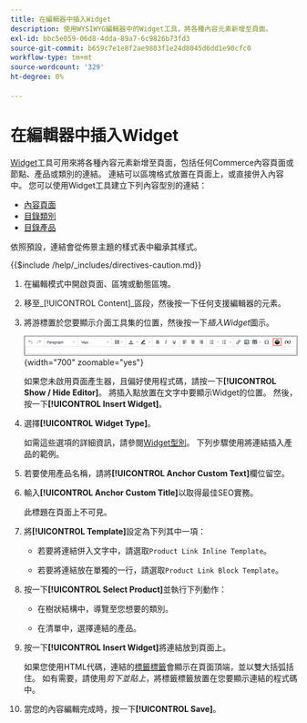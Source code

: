 ```yaml
---
title: 在編輯器中插入Widget
description: 使用WYSIWYG編輯器中的Widget工具，將各種內容元素新增至頁面。
exl-id: bbc5e059-06d8-4dda-89a7-6c9826b73fd3
source-git-commit: b659c7e1e8f2ae9883f1e24d8045d6dd1e90cfc0
workflow-type: tm+mt
source-wordcount: '329'
ht-degree: 0%

---
```


# 在編輯器中插入Widget

[Widget](widget-create.md)工具可用來將各種內容元素新增至頁面，包括任何Commerce內容頁面或節點、產品或類別的連結。 連結可以區塊格式放置在頁面上，或直接併入內容中。 您可以使用Widget工具建立下列內容型別的連結：

- [內容頁面](pages.md)
- [目錄類別](../catalog/categories.md)
- [目錄產品](../catalog/product-create.md)

依照預設，連結會從佈景主題的樣式表中繼承其樣式。

{{$include /help/_includes/directives-caution.md}}

1. 在編輯模式中開啟頁面、區塊或動態區塊。

1. 移至&#x200B;_[!UICONTROL Content]_區段，然後按一下任何支援編輯器的元素。

1. 將游標置於您要顯示介面工具集的位置，然後按一下&#x200B;_插入Widget_&#x200B;圖示。

   ![編輯器工具列 — 插入Widget](./assets/editor-toolbar-widget-button.png){width="700" zoomable="yes"}

   如果您未啟用頁面產生器，且偏好使用程式碼，請按一下&#x200B;**[!UICONTROL Show / Hide Editor]**。 將插入點放置在文字中要顯示Widget的位置。 然後，按一下&#x200B;**[!UICONTROL Insert Widget]**。

1. 選擇&#x200B;**[!UICONTROL Widget Type]**。

   如需這些選項的詳細資訊，請參閱[Widget型別](widgets.md#widget-types)。 下列步驟使用將連結插入產品的範例。

1. 若要使用產品名稱，請將&#x200B;**[!UICONTROL Anchor Custom Text]**&#x200B;欄位留空。

1. 輸入&#x200B;**[!UICONTROL Anchor Custom Title]**&#x200B;以取得最佳SEO實務。

   此標題在頁面上不可見。

1. 將&#x200B;**[!UICONTROL Template]**&#x200B;設定為下列其中一項：

   - 若要將連結併入文字中，請選取`Product Link Inline Template`。

   - 若要將連結放在單獨的一行，請選取`Product Link Block Template`。

1. 按一下&#x200B;**[!UICONTROL Select Product]**&#x200B;並執行下列動作：

   - 在樹狀結構中，導覽至您想要的類別。

   - 在清單中，選擇連結的產品。

1. 按一下&#x200B;**[!UICONTROL Insert Widget]**&#x200B;將連結放到頁面上。

   如果您使用HTML代碼，連結的[標籤標籤](../systems/markup-tags.md)會顯示在頁面頂端，並以雙大括弧括住。 如有需要，請使用&#x200B;_剪下並貼上_，將標籤標籤放置在您要顯示連結的程式碼中。

1. 當您的內容編輯完成時，按一下&#x200B;**[!UICONTROL Save]**。
